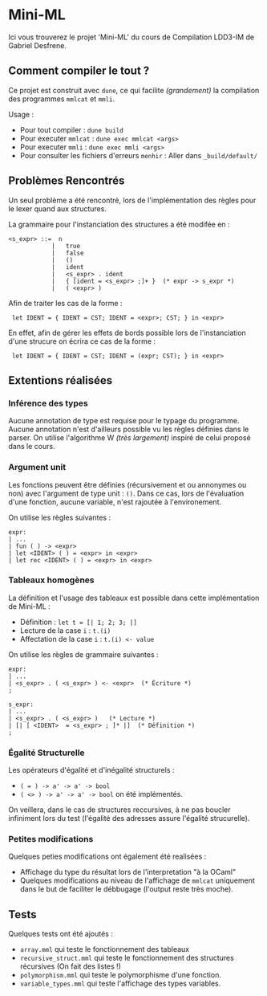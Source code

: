 # Mini-ML

Ici vous trouverez le projet 'Mini-ML' du cours de Compilation LDD3-IM de Gabriel Desfrene.

## Comment compiler le tout ?

Ce projet est construit avec `dune`, ce qui facilite _(grandement)_ la compilation des programmes ``mmlcat`` et ``mmli``. 

Usage :

- Pour tout compiler : ``dune build``
- Pour executer ``mmlcat`` : ``dune exec mmlcat <args>``
- Pour executer ``mmli`` : ``dune exec mmli <args>``
- Pour consulter les fichiers d'erreurs ``menhir`` : Aller dans ``_build/default/``

## Problèmes Rencontrés

Un seul problème a été rencontré, lors de l'implémentation des règles pour le lexer quand aux structures.

La grammaire pour l'instanciation des structures a été modifée en :
```
<s_expr> ::=  n 
            |   true 
            |   false
            |   ()
            |   ident
            |   <s_expr> . ident
            |   { [ident = <s_expr> ;]+ }  (* expr -> s_expr *)
            |   ( <expr> )
```
Afin de traiter les cas de la forme : 

``` let IDENT = { IDENT = CST; IDENT = <expr>; CST; } in <expr>```

En effet, afin de gérer les effets de bords possible lors de l'instanciation d'une strucure on écrira ce cas de la forme :

``` let IDENT = { IDENT = CST; IDENT = (expr; CST); } in <expr>```

## Extentions réalisées

### Inférence des types 
Aucune annotation de type est requise pour le typage du programme. Aucune annotation n'est d'ailleurs possible vu les règles définies dans le parser.
On utilise l'algorithme W _(très largement)_ inspiré de celui proposé dans le cours.

### Argument unit
Les fonctions peuvent être définies (récursivement et ou annonymes ou non) avec l'argument de type unit : ``()``.
Dans ce cas, lors de l'évaluation d'une fonction, aucune variable, n'est rajoutée à l'environement.

On utilise les règles suivantes :
```
expr:
| ...
| fun ( ) -> <expr>
| let <IDENT> ( ) = <expr> in <expr>
| let rec <IDENT> ( ) = <expr> in <expr>
```

### Tableaux homogènes

La définition et l'usage des tableaux est possible dans cette implémentation de 
Mini-ML :

- Définition : `` let t = [| 1; 2; 3; |] ``
- Lecture de la case ``i`` : ``t.(i)``
- Affectation de la case ``i`` : ``t.(i) <- value``

On utilise les règles de grammaire suivantes :
```
expr:
| ...
| <s_expr> . ( <s_expr> ) <- <expr>  (* Écriture *)
;

s_expr:
| ...
| <s_expr> . ( <s_expr> )   (* Lecture *)
| [| [ <IDENT>  = <s_expr> ; ]* |]  (* Définition *)
;
```

###  Égalité Structurelle
Les opérateurs d'égalité et d'inégalité structurels :

- ``( = ) -> a' -> a' -> bool``
- ``( <> ) -> a' -> a' -> bool``
on été implémentés. 

On veillera, dans le cas de structures reccursives, à ne pas boucler infiniment lors du test
(l'égalité des adresses assure l'égalité strucurelle).

### Petites modifications
Quelques peties modifications ont également été realisées :

- Affichage du type du résultat lors de l'interpretation "à la OCaml"
- Quelques modifications au niveau de l'affichage de ``mmlcat`` uniquement dans le but de faciliter le débbugage (l'output reste très moche).

## Tests
Quelques tests ont été ajoutés : 

- ``array.mml`` qui teste le fonctionnement des tableaux
- ``recursive_struct.mml`` qui teste le fonctionnement des structures récursives (On fait des listes !)
- ``polymorphism.mml`` qui teste le polymorphisme d'une fonction.
- ``variable_types.mml`` qui teste l'affichage des types variables.

